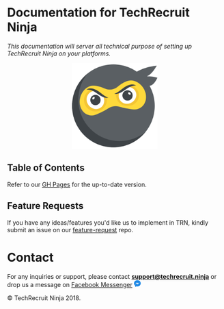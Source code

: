 # Documentation for TechRecruit Ninja
_This documentation will server all technical purpose of setting up TechRecruit Ninja on your platforms._

<p align="center"><img src="https://raw.githubusercontent.com/TechRecruitNinja/documentation/master/logo.png" alt="" data-canonical-src="https://raw.githubusercontent.com/TechRecruitNinja/documentation/master/logo.png" width="200" height="200" />
</p>

## Table of Contents
Refer to our [GH Pages](https://techrecruitninja.github.io/documentation/) for the up-to-date version.


## Feature Requests
If you have any ideas/features you'd like us to implement in TRN, kindly submit an issue on our [feature-request](https://github.com/TechRecruitNinja/feature-requests) repo.

# Contact
For any inquiries or support, please contact **support@techrecruit.ninja** or drop us a message on [Facebook Messenger](http://m.me/techrecruitninja) ![messenger](./messenger.png)

© TechRecruit Ninja 2018.